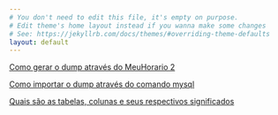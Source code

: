 ```yaml
---
# You don't need to edit this file, it's empty on purpose.
# Edit theme's home layout instead if you wanna make some changes
# See: https://jekyllrb.com/docs/themes/#overriding-theme-defaults
layout: default
---
```


[Como gerar o dump através do MeuHorario 2](https://ufbafacil.github.io/dados/dump)

[Como importar o dump através do comando mysql](https://ufbafacil.github.io/dados/import)

[Quais são as tabelas, colunas e seus respectivos significados](https://ufbafacil.github.io/dados/tables)